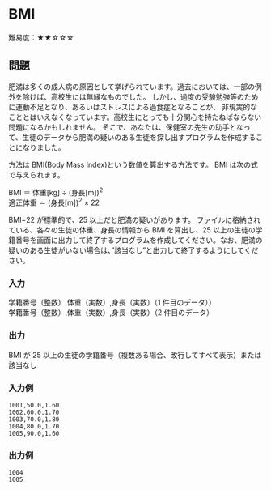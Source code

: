 # BMI

難易度：★★☆☆☆

## 問題

肥満は多くの成人病の原因として挙げられています。過去においては、一部の例外を除けば、高校生には無縁なものでした。
しかし、過度の受験勉強等のために運動不足となり、あるいはストレスによる過食症となることが、
非現実的なこととはいえなくなっています。高校生にとっても十分関心を持たねばならない問題になるかもしれません。
そこで、あなたは、保健室の先生の助手となって、生徒のデータから肥満の疑いのある生徒を探し出すプログラムを作成することになりました。

方法は BMI(Body Mass Index)という数値を算出する方法です。
BMI は次の式で与えられます。

BMI ＝ 体重[kg] ÷ (身長[m])<sup>2</sup>  
適正体重 ＝ (身長[m])<sup>2</sup> × 22

BMI=22 が標準的で、25 以上だと肥満の疑いがあります。
ファイルに格納されている、各々の生徒の体重、身長の情報から BMI を算出し、25 以上の生徒の学籍番号を画面に出力して終了するプログラムを作成してください。なお、肥満の疑いのある生徒がいない場合は、”該当なし”と出力して終了するようにしてください。 

### 入力

学籍番号（整数）,体重（実数）,身長（実数）（1 件目のデータ））  
学籍番号（整数）,体重（実数）,身長（実数）（2 件目のデータ）

### 出力

BMI が 25 以上の生徒の学籍番号（複数ある場合、改行してすべて表示）または該当なし

### 入力例

```
1001,50.0,1.60
1002,60.0,1.70
1003,70.0,1.80
1004,80.0,1.70
1005,90.0,1.60
```

### 出力例

```
1004
1005
```